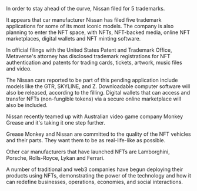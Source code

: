 In order to stay ahead of the curve, Nissan filed for 5 trademarks.

It appears that car manufacturer Nissan has filed five trademark applications for some of its most iconic models. The company is also planning to enter the NFT space, with NFTs, NFT-backed media, online NFT marketplaces, digital wallets and NFT minting software.

In official filings with the United States Patent and Trademark Office, Metaverse's attorney has disclosed trademark registrations for NFT authentication and patents for trading cards, tickets, artwork, music files and video.

The Nissan cars reported to be part of this pending application include models like the GTR, SKYLINE, and Z. Downloadable computer software will also be released, according to the filling. Digital wallets that can access and transfer NFTs (non-fungible tokens) via a secure online marketplace will also be included.

Nissan recently teamed up with Australian video game company Monkey Grease and it's taking it one step further.

Grease Monkey and Nissan are committed to the quality of the NFT vehicles and their parts. They want them to be as real-life-like as possible.

Other car manufacturers that have launched NFTs are Lamborghini, Porsche, Rolls-Royce, Lykan and Ferrari.

A number of traditional and web3 companies have begun deploying their products using NFTs, demonstrating the power of the technology and how it can redefine businesses, operations, economies, and social interactions.

